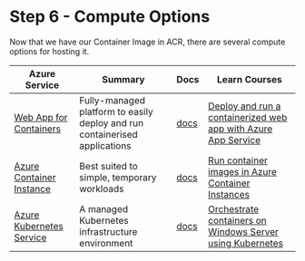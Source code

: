 # Step 6 - Compute Options

Now that we have our Container Image in ACR, there are several compute options for hosting it.

Azure Service | Summary | Docs | Learn Courses
------------- | ------- | ---- | -------------
[Web App for Containers](https://azure.microsoft.com/services/app-service/containers/) | Fully-managed platform to easily deploy and run containerised applications | [docs](https://docs.microsoft.com/azure/app-service/configure-custom-container?pivots=container-windows) | [Deploy and run a containerized web app with Azure App Service](https://docs.microsoft.com/learn/modules/deploy-run-container-app-service)
[Azure Container Instance](https://azure.microsoft.com/services/container-instances/#features) | Best suited to simple, temporary workloads | [docs](https://docs.microsoft.com/azure/container-instances/container-instances-overview) | [Run container images in Azure Container Instances](https://docs.microsoft.com/learn/modules/create-run-container-images-azure-container-instances/)
[Azure Kubernetes Service](https://azure.microsoft.com/services/kubernetes-service/) | A managed Kubernetes infrastructure environment | [docs](https://docs.microsoft.com/azure/aks/learn/quick-windows-container-deploy-cli) | [Orchestrate containers on Windows Server using Kubernetes](https://docs.microsoft.com/learn/modules/orchestrate-containers-windows-server-using-kubernetes/)
